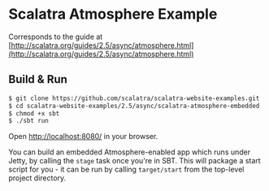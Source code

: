 # Scalatra Atmosphere Example #

Corresponds to the guide at [http://scalatra.org/guides/2.5/async/atmosphere.html](http://scalatra.org/guides/2.5/async/atmosphere.html)

## Build & Run ##

```sh
$ git clone https://github.com/scalatra/scalatra-website-examples.git
$ cd scalatra-website-examples/2.5/async/scalatra-atmosphere-embedded
$ chmod +x sbt
$ ./sbt run
```

Open [http://localhost:8080/](http://localhost:8080/) in your browser.

You can build an embedded Atmosphere-enabled app which runs under Jetty, by
calling the `stage` task once you're in SBT. This will package a start script
for you - it can be run by calling `target/start` from the top-level project
directory.


